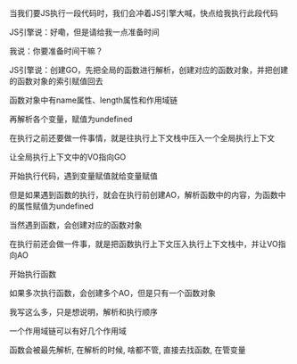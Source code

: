 当我们要JS执行一段代码时，我们会冲着JS引擎大喊，快点给我执行此段代码

JS引擎说：好嘞，但是请给我一点准备时间

我说：你要准备时间干嘛？

JS引擎说：创建GO，先把全局的函数进行解析，创建对应的函数对象，并把创建的函数对象的索引赋值回去

函数对象中有name属性、length属性和作用域链

再解析各个变量，赋值为undefined

在执行之前还要做一件事情，就是往执行上下文栈中压入一个全局执行上下文

让全局执行上下文中的VO指向GO

开始执行代码，遇到变量赋值就给变量赋值

但是如果遇到函数的执行，就会在执行前创建AO，解析函数中的内容，为函数中的属性赋值为undefined

当然遇到函数，会创建对应的函数对象

在执行前还会做一件事，就是把函数执行上下文压入执行上下文栈中，并让VO指向AO

开始执行函数

如果多次执行函数，会创建多个AO，但是只有一个函数对象

我写这么多，只是想说明，解析和执行顺序



一个作用域链可以有好几个作用域





函数会被最先解析, 在解析的时候, 啥都不管, 直接去找函数, 在管变量
